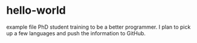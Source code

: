# hello-world
example file
PhD student training to be a better programmer.
I plan to pick up a few languages and push the information to GitHub.
